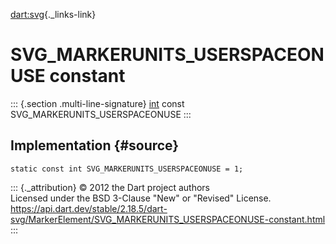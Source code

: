 [dart:svg](../../dart-svg/dart-svg-library){._links-link}

SVG\_MARKERUNITS\_USERSPACEONUSE constant
=========================================

::: {.section .multi-line-signature}
[int](../../dart-core/int-class) const SVG\_MARKERUNITS\_USERSPACEONUSE
:::

Implementation {#source}
--------------

``` {.language-dart data-language="dart"}
static const int SVG_MARKERUNITS_USERSPACEONUSE = 1;
```

::: {._attribution}
© 2012 the Dart project authors\
Licensed under the BSD 3-Clause \"New\" or \"Revised\" License.\
<https://api.dart.dev/stable/2.18.5/dart-svg/MarkerElement/SVG_MARKERUNITS_USERSPACEONUSE-constant.html>
:::
